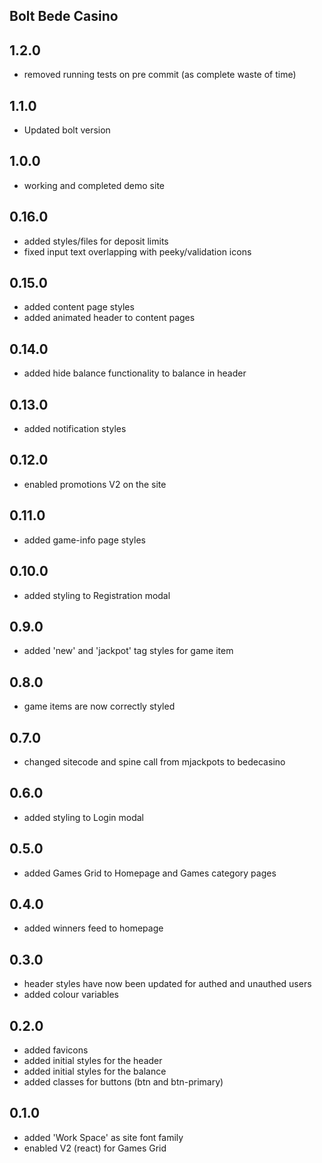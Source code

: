 ## Bolt Bede Casino

## 1.2.0

- removed running tests on pre commit (as complete waste of time)

## 1.1.0

- Updated bolt version

## 1.0.0

- working and completed demo site

## 0.16.0

- added styles/files for deposit limits
- fixed input text overlapping with peeky/validation icons

## 0.15.0

- added content page styles
- added animated header to content pages

## 0.14.0

- added hide balance functionality to balance in header

## 0.13.0

- added notification styles

## 0.12.0

- enabled promotions V2 on the site

## 0.11.0

- added game-info page styles

## 0.10.0

- added styling to Registration modal

## 0.9.0

- added 'new' and 'jackpot' tag styles for game item

## 0.8.0

- game items are now correctly styled

## 0.7.0

- changed sitecode and spine call from mjackpots to bedecasino

## 0.6.0

- added styling to Login modal

## 0.5.0

- added Games Grid to Homepage and Games category pages

## 0.4.0

- added winners feed to homepage

## 0.3.0

- header styles have now been updated for authed and unauthed users
- added colour variables

## 0.2.0

- added favicons
- added initial styles for the header
- added initial styles for the balance
- added classes for buttons (btn and btn-primary)

## 0.1.0

- added 'Work Space' as site font family
- enabled V2 (react) for Games Grid
